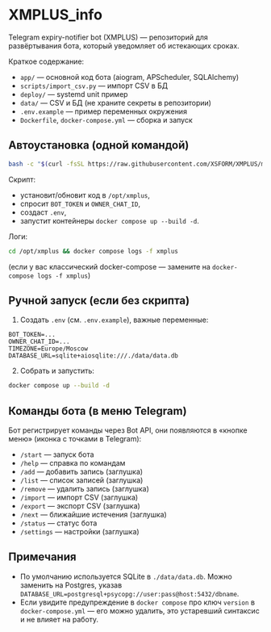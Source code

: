 # XMPLUS_info

Telegram expiry-notifier bot (XMPLUS) — репозиторий для развёртывания бота, который уведомляет об истекающих сроках.

Краткое содержание:
- `app/` — основной код бота (aiogram, APScheduler, SQLAlchemy)
- `scripts/import_csv.py` — импорт CSV в БД
- `deploy/` — systemd unit пример
- `data/` — CSV и БД (не храните секреты в репозитории)
- `.env.example` — пример переменных окружения
- `Dockerfile`, `docker-compose.yml` — сборка и запуск

## Автоустановка (одной командой)

```bash
bash -c "$(curl -fsSL https://raw.githubusercontent.com/XSFORM/XMPLUS/main/install.sh)"
```

Скрипт:
- установит/обновит код в `/opt/xmplus`,
- спросит `BOT_TOKEN` и `OWNER_CHAT_ID`,
- создаст `.env`,
- запустит контейнеры `docker compose up --build -d`.

Логи: 
```bash
cd /opt/xmplus && docker compose logs -f xmplus
```
(если у вас классический docker-compose — замените на `docker-compose logs -f xmplus`)

## Ручной запуск (если без скрипта)
1) Создать `.env` (см. `.env.example`), важные переменные:
```
BOT_TOKEN=...
OWNER_CHAT_ID=...
TIMEZONE=Europe/Moscow
DATABASE_URL=sqlite+aiosqlite:///./data/data.db
```

2) Собрать и запустить:
```bash
docker compose up --build -d
```

## Команды бота (в меню Telegram)
Бот регистрирует команды через Bot API, они появляются в «кнопке меню» (иконка с точками в Telegram):
- `/start` — запуск бота
- `/help` — справка по командам
- `/add` — добавить запись (заглушка)
- `/list` — список записей (заглушка)
- `/remove` — удалить запись (заглушка)
- `/import` — импорт CSV (заглушка)
- `/export` — экспорт CSV (заглушка)
- `/next` — ближайшие истечения (заглушка)
- `/status` — статус бота
- `/settings` — настройки (заглушка)

## Примечания
- По умолчанию используется SQLite в `./data/data.db`. Можно заменить на Postgres, указав `DATABASE_URL=postgresql+psycopg://user:pass@host:5432/dbname`.
- Если увидите предупреждение в `docker compose` про ключ `version` в `docker-compose.yml` — его можно удалить, это устаревший синтаксис и не влияет на работу.